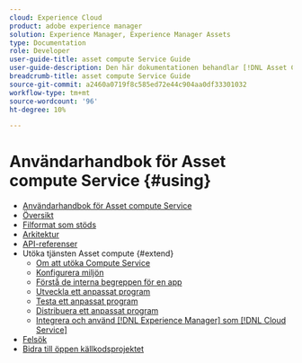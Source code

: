 ```yaml
---
cloud: Experience Cloud
product: adobe experience manager
solution: Experience Manager, Experience Manager Assets
type: Documentation
role: Developer
user-guide-title: asset compute Service Guide
user-guide-description: Den här dokumentationen behandlar [!DNL Asset Compute Service] uppgifter som hur du utvecklar, hanterar, distribuerar och felsöker din anpassade kod.
breadcrumb-title: asset compute Service Guide
source-git-commit: a2460a0719f8c585ed72e44c904aa0df33301032
workflow-type: tm+mt
source-wordcount: '96'
ht-degree: 10%

---
```



# Användarhandbok för Asset compute Service {#using}

+ [Användarhandbok för Asset compute Service](home.md)
+ [Översikt](introduction.md)
+ [Filformat som stöds](https://experienceleague.adobe.com/docs/experience-manager-cloud-service/assets/file-format-support.html)
+ [Arkitektur](architecture.md)
+ [API-referenser](api.md)
+ Utöka tjänsten Asset compute {#extend}
   + [Om att utöka Compute Service](understand-extensibility.md)
   + [Konfigurera miljön](setup-environment.md)
   + [Förstå de interna begreppen för en app](custom-application-internals.md)
   + [Utveckla ett anpassat program](develop-custom-application.md)
   + [Testa ett anpassat program](test-custom-application.md)
   + [Distribuera ett anpassat program](deploy-custom-application.md)
   + [Integrera och använd  [!DNL Experience Manager] som [!DNL Cloud Service]](https://experienceleague.adobe.com/docs/experience-manager-cloud-service/assets/asset-microservices-overview.html)
+ [Felsök](troubleshooting.md)
+ [Bidra till öppen källkodsprojektet](contribute-to-compute-service.md)
